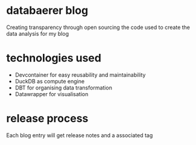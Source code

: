 # databaerer blog
Creating transparency through open sourcing the code used to create the data analysis for my blog

# technologies used

- Devcontainer for easy reusability and maintainability
- DuckDB as compute engine
- DBT for organising data transformation
- Datawrapper for visualisation

# release process
Each blog entry will get release notes and a associated tag
